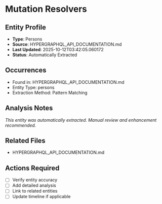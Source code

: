 # Mutation Resolvers

## Entity Profile
- **Type**: Persons
- **Source**: HYPERGRAPHQL_API_DOCUMENTATION.md
- **Last Updated**: 2025-10-12T03:42:05.060172
- **Status**: Automatically Extracted

## Occurrences
- Found in: HYPERGRAPHQL_API_DOCUMENTATION.md
- Entity Type: persons
- Extraction Method: Pattern Matching

## Analysis Notes
*This entity was automatically extracted. Manual review and enhancement recommended.*

## Related Files
- HYPERGRAPHQL_API_DOCUMENTATION.md

## Actions Required
- [ ] Verify entity accuracy
- [ ] Add detailed analysis
- [ ] Link to related entities
- [ ] Update timeline if applicable
